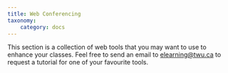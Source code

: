 ```yaml
---
title: Web Conferencing
taxonomy:
    category: docs
---
```


This section is a collection of web tools that you may want to use to enhance your classes. Feel free to send an email to elearning@twu.ca to request a tutorial for one of your favourite tools.
